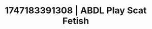---
categories:
- Curvy goddess
- Soft lighting seduction
- Wet lips
- Shadow play
- Mormon missionary
image: /assets/images/1747183391308.jpg
layout: post
seo:
  description: Featured content with high-quality ABDL Play, Scat Fetish. HD images
    available.
  keywords: ABDL Play, Scat Fetish
  og_image: /assets/images/1747183391308.jpg
  schema_type: VisualArtwork
tags:
- '#1747183391308'
- ABDL Play
- Scat Fetish
title: 1747183391308 | ABDL Play Scat Fetish
---